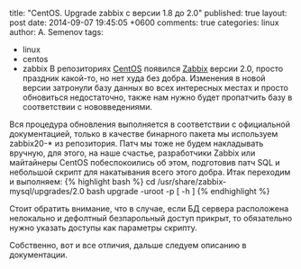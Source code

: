 title: "CentOS. Upgrade zabbix с версии 1.8 до 2.0"
published: true
layout: post
date: 2014-09-07 19:45:05 +0600
comments: true
categories: linux
author: A. Semenov
tags: 
- linux
- centos
- zabbix
В репозиториях [CentOS][] появился [Zabbix][] версии 2.0, просто праздник какой-то, но нет худа без добра. Изменения в новой версии затронули базу данных во всех интересных местах и просто обновиться недостаточно, также нам нужно будет пропатчить базу в соответствии с нововведениями. 

<!--more-->

Вся процедура обновления выполняется в соответствии с официальной документацией, только в качестве бинарного пакета мы используем zabbix20-* из репозитория. Патч мы тоже не будем накладывать вручную, для этого, на наше счастье, разработчики Zabbix или майтайнеры CentOS побеспокоились об этом, подготовив патч SQL и небольшой скрипт для накатывания всего этого добра. Итак переходим и выполняем:
{% highlight bash %}
cd /usr/share/zabbix-mysql/upgrades/2.0
bash upgrade -uroot -p<password> [ -h<host> ] <database name>
{% endhighlight %}

Стоит обратить внимание, что в случае, если БД сервера расположена нелокально и дефолтный безпарольный доступ прикрыт, то обязательно нужно указать доступы как параметры скрипту.

Собственно, вот и все отличия, дальше следуем описанию в документации.

[CentOS]: http://www.centos.org/
[Zabbix]: http://www.zabbix.com/ru/

